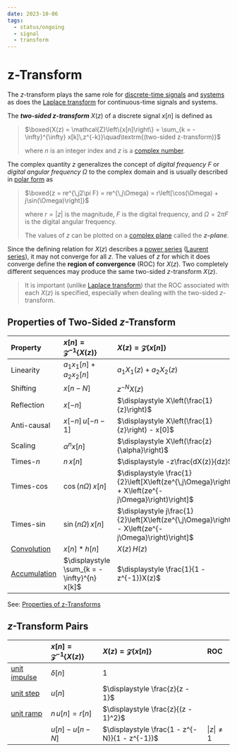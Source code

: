```yaml
---
date: 2023-10-06
tags:
  - status/ongoing
  - signal
  - transform
---
```


# z-Transform

The $z$-transform plays the same role for [discrete-time signals](03141daf.md) and [systems](72022de7.md) as does the [Laplace transform](7628ec20.md) for continuous-time signals and systems.

The ***two-sided $\pmb{z}$-transform*** $X(z)$ of a discrete signal $x[n]$ is defined as

> $\boxed{X(z) = \mathcal{Z}\left\{x[n]\right\} = \sum_{k = -\infty}^{\infty} x[k]\,z^{-k}}\quad\textrm{(two-sided z-transform)}$
>
> where $n$ is an integer index and $z$ is a [complex number](9efce189.md).

The complex quantity $z$ generalizes the concept of *digital frequency* $F$ or *digital angular frequency* $\Omega$ to the complex domain and is usually described in [polar form](f573c920.md) as

> $\boxed{z = re^{\,j2\pi F} = re^{\,j\Omega} = r\left[\cos(\Omega) + j\sin(\Omega)\right]}$
>
> where $r = |z|$ is the magnitude, $F$ is the digital frequency, and $\Omega = 2\pi F$ is the digital angular frequency.
>
> The values of $z$ can be plotted on a [complex plane](a8199064.md) called the ***$\pmb{z}$-plane***.

Since the defining relation for $X(z)$ describes a [power series](210f1aef.md) ([Laurent series](2fccbaee.md)), it may not converge for all $z$. The values of $z$ for which it does converge define the **region of convergence** (ROC) for $X(z)$. Two completely different sequences may produce the same two-sided $z$-transform $X(z)$.

> It is important (unlike [Laplace transform](7628ec20.md)) that the ROC associated with each $X(z)$ is specified, especially when dealing with the two-sided $z$-transform.

## Properties of Two-Sided $z$-Transform

| Property | $\displaystyle x[n] = \mathcal{Z}^{-1}\left\{X(z)\right\}$ | $\displaystyle X(z) = \mathcal{Z}\left\{x[n]\right\}$ | Comments |
| :- | :- | :- | :- |
| Linearity | $\displaystyle a_1 x_{1}[n] + a_2 x_{2}[n]$ | $\displaystyle a_1 X_{1}(z) + a_2 X_{2}(z)$ | |
| Shifting | $\displaystyle x[n - N]$ | $\displaystyle z^{-N}X(z)$ | |
| Reflection | $\displaystyle x[-n]$ | $\displaystyle X\left(\frac{1}{z}\right)$ | |
| Anti-causal | $\displaystyle x[-n]\,u[-n - 1]$ | $\displaystyle X\left(\frac{1}{z}\right) - x[0]$ | for causal $x[n]$ |
| Scaling | $\displaystyle \alpha^{n}x[n]$ | $\displaystyle X\left(\frac{z}{\alpha}\right)$ | |
| Times-$n$ | $\displaystyle n\,x[n]$ | $\displaystyle -z\frac{dX(z)}{dz}$ | |
| Times-$\cos$ | $\displaystyle \cos(n\Omega)\,x[n]$ | $\displaystyle \frac{1}{2}\left[X\left(ze^{\,j\Omega}\right) + X\left(ze^{-j\Omega}\right)\right]$ | |
| Times-$\sin$ | $\displaystyle \sin(n\Omega)\,x[n]$ | $\displaystyle j\frac{1}{2}\left[X\left(ze^{\,j\Omega}\right) - X\left(ze^{-j\Omega}\right)\right]$ | |
| [Convolution](7683dc4f.md) | $\displaystyle x[n] \ast h[n]$ | $\displaystyle X(z)\,H(z)$ | |
| [Accumulation](1828b2ff.md) | $\displaystyle \sum_{k = -\infty}^{n} x[k]$ | $\displaystyle \frac{1}{1 - z^{-1}}X(z)$ | |

See: [Properties of z-Transforms](https://en.wikipedia.org/wiki/Z-transform#Properties)

## $z$-Transform Pairs

| | $\displaystyle x[n] = \mathcal{Z}^{-1}\left\{X(z)\right\}$ | $\displaystyle X(z) = \mathcal{Z}\left\{x[n]\right\}$ | ROC |
| :- | :- | :- | :- |
| [unit impulse](b7942234.md) | $\displaystyle \delta[n]$ | $\displaystyle 1$ | |
| [unit step](b7942234.md) | $\displaystyle u[n]$ | $\displaystyle \frac{z}{z - 1}$ | |
| [unit ramp](9e65fb42.md) | $\displaystyle n\,u[n] = r[n]$ | $\displaystyle \frac{z}{(z - 1)^2}$ | |
| | $\displaystyle u[n] - u[n - N]$ | $\displaystyle \frac{1 - z^{-N}}{1 - z^{-1}}$ | $\displaystyle \|z\| \neq 1$ |
